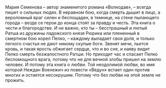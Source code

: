 <!--2016-12-21 21:09:53-->
Мария Семенова – автор знаменитого романа «Волкодав», – всегда пишет о сильных людях. В неравном бою, когда смерть дышит в лицо, а вероломный враг силен и беспощаден, в темнице, на стене пылающего города – везде се герои до конца стоят за правду и честь.
    Эта книга о чести и благородстве. И не важно, кто ты – бесстрашный и лютый Ратша из дружины ладожского князя Рюрика или плененный в смертном бою корел Пелко, – каждому выпадает своя доля, и только легкого счастья не дают никому скупые боги. Звенят мечи, льется кровь, и такая ярость обжигает сердце, что и во сне, и наяву видит Пелко смерть безжалостного Ратши. Но приходит час и спасает Пелко беспомощного врага, потому что не для вечной злобы пришел на землю человек. И потому эта книга о любви. Той неодолимой любви, во имя которой Неждан Военежич из повести «Ведун» встает один против многих и остается несокрушим. Потому что без любви на этой земле не прожить.